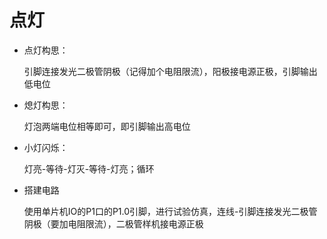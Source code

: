 # 点灯

- 点灯构思：

  引脚连接发光二极管阴极（记得加个电阻限流），阳极接电源正极，引脚输出低电位
  
- 熄灯构思：

  灯泡两端电位相等即可，即引脚输出高电位

- 小灯闪烁：

  灯亮-等待-灯灭-等待-灯亮；循环

- 搭建电路

  使用单片机IO的P1口的P1.0引脚，进行试验仿真，连线-引脚连接发光二极管阴极（要加电阻限流），二极管样机接电源正极

